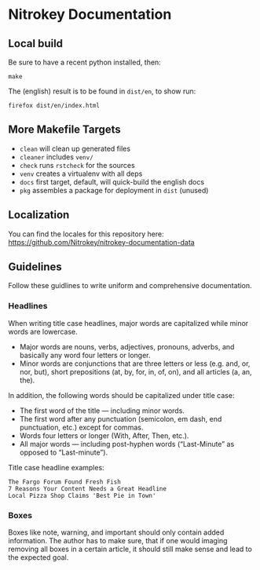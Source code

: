 # Nitrokey Documentation

## Local build

Be sure to have a recent python installed, then:

```
make
```

The (english) result is to be found in `dist/en`, to show run:
```
firefox dist/en/index.html
```

## More Makefile Targets

* `clean` will clean up generated files
* `cleaner` includes `venv/`
* `check` runs `rstcheck` for the sources
* `venv` creates a virtualenv with all deps
* `docs` first target, default, will quick-build the english docs
* `pkg` assembles a package for deployment in `dist` (unused)

## Localization

You can find the locales for this repository here: https://github.com/Nitrokey/nitrokey-documentation-data

## Guidelines

Follow these guidlines to write uniform and comprehensive documentation.

### Headlines

When writing title case headlines, major words are capitalized while minor words are lowercase.

* Major words are nouns, verbs, adjectives, pronouns, adverbs, and basically any word four letters or longer.
* Minor words are conjunctions that are three letters or less (e.g. and, or, nor, but), short prepositions (at, by, for, in, of, on), and all articles (a, an, the).

In addition, the following words should be capitalized under title case:

* The first word of the title — including minor words.
* The first word after any punctuation (semicolon, em dash, end punctuation, etc.) except for commas.
* Words four letters or longer (With, After, Then, etc.).
* All major words — including post-hyphen words (“Last-Minute” as opposed to “Last-minute”).

Title case headline examples:

    The Fargo Forum Found Fresh Fish
    7 Reasons Your Content Needs a Great Headline
    Local Pizza Shop Claims 'Best Pie in Town'

### Boxes

Boxes like note, warning, and important should only contain added information.
The author has to make sure, that if one would imaging removing all boxes in a certain article, it should still make sense and lead to the expected goal.
